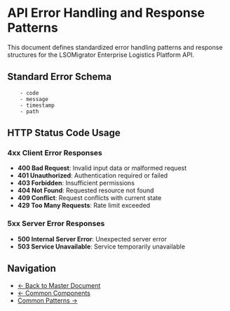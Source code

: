 # API Error Handling and Response Patterns

This document defines standardized error handling patterns and response structures for the LSOMigrator Enterprise Logistics Platform API.

## Standard Error Schema

        - code
        - message
        - timestamp
        - path

## HTTP Status Code Usage

### 4xx Client Error Responses
- **400 Bad Request**: Invalid input data or malformed request
- **401 Unauthorized**: Authentication required or failed
- **403 Forbidden**: Insufficient permissions
- **404 Not Found**: Requested resource not found
- **409 Conflict**: Request conflicts with current state
- **429 Too Many Requests**: Rate limit exceeded

### 5xx Server Error Responses
- **500 Internal Server Error**: Unexpected server error
- **503 Service Unavailable**: Service temporarily unavailable

## Navigation

- [← Back to Master Document](./api_spec.md)
- [← Common Components](./api_spec_components.md)
- [Common Patterns →](./api_spec_common.md)